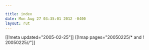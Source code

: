 ```yaml
---

title: index
date: Mon Aug 27 03:35:01 2012 -0400
layout: rut
---
```


[[!meta updated="2005-02-25"]]
[[!map pages="20050225/* and ! 20050225/*/*"]]

